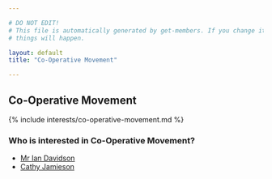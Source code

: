 ```yaml
---

# DO NOT EDIT!
# This file is automatically generated by get-members. If you change it, bad
# things will happen.

layout: default
title: "Co-Operative Movement"

---
```


## Co-Operative Movement

{% include interests/co-operative-movement.md %}

### Who is interested in Co-Operative Movement?


* [Mr Ian Davidson](/members/mr-ian-davidson.html)
* [Cathy Jamieson](/members/cathy-jamieson.html)
